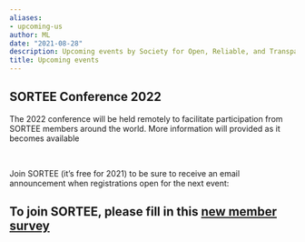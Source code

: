 ```yaml
---
aliases:
- upcoming-us
author: ML
date: "2021-08-28"
description: Upcoming events by Society for Open, Reliable, and Transparent Ecology and Evolutionary biology (SORTEE)
title: Upcoming events
---
```


## SORTEE Conference 2022  
The 2022 conference will be held remotely to facilitate participation from SORTEE members around the world.
   More information will provided as it becomes available
   
&nbsp;

Join SORTEE (it’s free for 2021) to be sure to receive an email announcement when registrations open for the next event: 

## To join SORTEE, please fill in this [new member survey](https://whitmancollege.qualtrics.com/jfe/form/SV_erj9dfYpaGDqolM)    

&nbsp;




